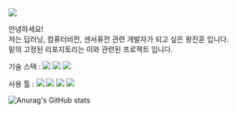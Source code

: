 <img src="https://capsule-render.vercel.app/api?type=Waving&color=ffcfff&height=300&section=header&text=Hello%20World!&fontColor=d6ace6&fontSize=90" />

안녕하세요!  
저는 딥러닝, 컴퓨터비전, 센서퓨전 관련 개발자가 되고 싶은 왕진훈 입니다.  
밑의 고정된 리포지토리는 이와 관련된 프로젝트 입니다.

기술 스택 : <img src="https://img.shields.io/badge/Python-3766AB?style=flat-square&logo=Python&logoColor=white"/> <img src="https://img.shields.io/badge/C++-ff7f00?style=flat-square&logo=C%2B%2B&logoColor=white"/> <img src="https://img.shields.io/badge/OpenCV-5C3EE8?style=flat-square&logo=OpenCV&logoColor=white">

사용 툴 : <img src="https://img.shields.io/badge/ROS-22314E?style=flat-square&logo=ROS&logoColor=white"/> <img src="https://img.shields.io/badge/Visual Studio Code-007ACC?style=flat-square&logo=Visual Studio Code&logoColor=white"/> <img src="https://img.shields.io/badge/Visual Studio-5C2D91?style=flat-square&logo=Visual Studio&logoColor=white"/>
<img src="https://img.shields.io/badge/GitHub-181717?style=flat-square&logo=GitHub&logoColor=white"/>



  
 
![Anurag's GitHub stats](https://github-readme-stats.vercel.app/api?username=wangjinhoon&show_icons=true&theme=radical)
